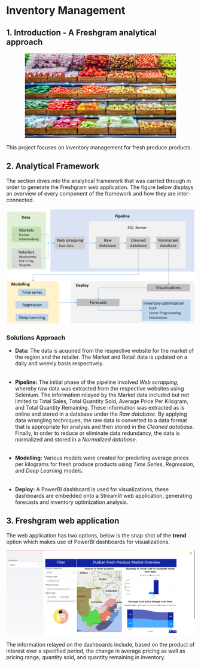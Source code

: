 # Inventory Management

## 1. Introduction - A Freshgram analytical approach

<p align="center">
<img width="80%" height="50%" src="imgs/fresh_produce.jpg">
</p>

This project focuses on inventory management for fresh produce products.

## 2. Analytical Framework
The section dives into the analytical framework that was carried through in order to generate the Freshgram web application. The figure below displays an overview of every component of the framework and how they are inter-connected.

![analytical_framework](imgs/analytical_framework.png)

### Solutions Approach
- **Data:** The data is acquired from the respective website for the market of the region and the retailer. The Market and Retail data is updated on a daily and weekly basis respectively.

######

- **Pipeline:** The initial phase of the pipeline involved *Web scrapping*, whereby raw data was extracted from the respective websites using Selenium. The information relayed by the Market data included but not limited to Total Sales, Total Quantity Sold, Average Price Per Kilogram, and Total Quantity Remaining. These information was extracted as is online and stored in a database under the *Raw database*. By applying data wrangling techniques, the raw data is converted to a data format that is appropriate for analysis and then stored in the *Cleaned database*. Finally, in order to reduce or eliminate data redundancy, the data is normalized and stored in a *Normalized database*.

######

- **Modelling:** Various models were created for predicting average prices per kilograms for fresh produce products using *Time Series*, *Regression*, and *Deep Learning* models.  

######

- **Deploy:** A PowerBI dashboard is used for visualizations, these dashboards are embedded onto a Streamlit web application, generating forecasts and inventory optimization analysis.

## 3. Freshgram web application
The web application has two options, below is the snap shot of the **trend** option which makes use of PowerBI dashboards for visualizations.

![trend](imgs/view_1.png)

The information relayed on the dashboards include, based on the product of interest over a specified period, the change in average pricing as well as pricing range, quantity sold, and quantity remaining in inventory. 